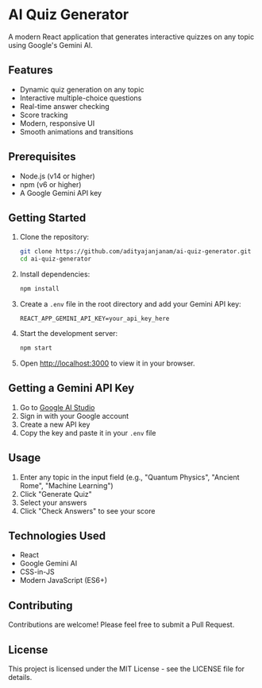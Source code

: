 # AI Quiz Generator

A modern React application that generates interactive quizzes on any topic using Google's Gemini AI.

## Features

- Dynamic quiz generation on any topic
- Interactive multiple-choice questions
- Real-time answer checking
- Score tracking
- Modern, responsive UI
- Smooth animations and transitions

## Prerequisites

- Node.js (v14 or higher)
- npm (v6 or higher)
- A Google Gemini API key

## Getting Started

1. Clone the repository:
   ```bash
   git clone https://github.com/adityajanjanam/ai-quiz-generator.git
   cd ai-quiz-generator
   ```

2. Install dependencies:
   ```bash
   npm install
   ```

3. Create a `.env` file in the root directory and add your Gemini API key:
   ```
   REACT_APP_GEMINI_API_KEY=your_api_key_here
   ```

4. Start the development server:
   ```bash
   npm start
   ```

5. Open [http://localhost:3000](http://localhost:3000) to view it in your browser.

## Getting a Gemini API Key

1. Go to [Google AI Studio](https://makersuite.google.com/app/apikey)
2. Sign in with your Google account
3. Create a new API key
4. Copy the key and paste it in your `.env` file

## Usage

1. Enter any topic in the input field (e.g., "Quantum Physics", "Ancient Rome", "Machine Learning")
2. Click "Generate Quiz"
3. Select your answers
4. Click "Check Answers" to see your score

## Technologies Used

- React
- Google Gemini AI
- CSS-in-JS
- Modern JavaScript (ES6+)

## Contributing

Contributions are welcome! Please feel free to submit a Pull Request.

## License

This project is licensed under the MIT License - see the LICENSE file for details. 
